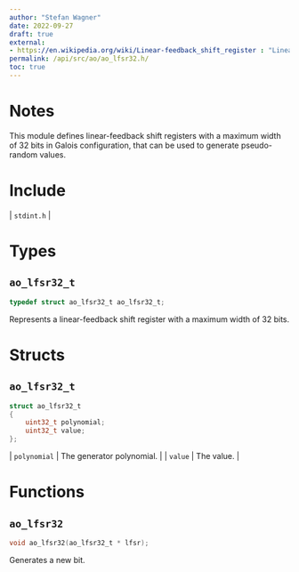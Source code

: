 ```yaml
---
author: "Stefan Wagner"
date: 2022-09-27
draft: true
external:
- https://en.wikipedia.org/wiki/Linear-feedback_shift_register : "Linear-feedback shift register"
permalink: /api/src/ao/ao_lfsr32.h/
toc: true
---
```


# Notes

This module defines linear-feedback shift registers with a maximum width of 32 bits in Galois configuration, that can be used to generate pseudo-random values.

# Include

| `stdint.h` |

# Types

## `ao_lfsr32_t`

```c
typedef struct ao_lfsr32_t ao_lfsr32_t;
```

Represents a linear-feedback shift register with a maximum width of 32 bits.

# Structs

## `ao_lfsr32_t`

```c
struct ao_lfsr32_t
{
    uint32_t polynomial;
    uint32_t value;
};
```

| `polynomial` | The generator polynomial. |
| `value` | The value. |

# Functions

## `ao_lfsr32`

```c
void ao_lfsr32(ao_lfsr32_t * lfsr);
```

Generates a new bit.
